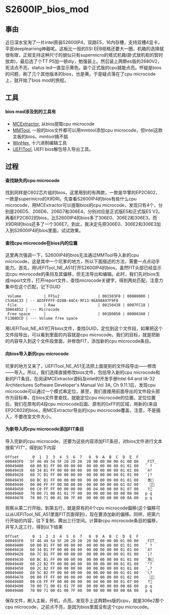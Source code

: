 # S2600IP_bios_mod
## 事由
近日深水宝淘了一片intel原装S2600IP4，双路E5，16内存槽，支持双槽4显卡，平民deeplearning神器呢。这板比一般的SSI EEB规格还要大一圈，机箱的选择就很有限，正规支持这种尺寸的貌似只有supermicro的塔式机箱(卧式放机柜的暂时放弃)，最后选了个TT P5加一顿diy，勉强装上。然后装上两颗es版的2680V2，死活点不亮，status led一直显示黄色。装个正式版的cpu就能点亮。怀疑是bios的问题，刷了几个其他版本的bios，也是黄。于是疑点落在了cpu microcode上，就开始了bios mod的旅程。


## 工具
#### bios mod涉及到的工具有
- [MCExtractor](https://github.com/platomav/MCExtractor), 从bios提取cpu microcode
- [MMTool](https://www.baidu.com/s?wd=mmtool), 一般的bios文件都可以用mmtool添加cpu microcode，但intel这款主板的bios，mmtool搞不掂
- [WinHex](https://www.baidu.com/s?wd=mmtool), 十六进制编辑工具
- [UEFITool](https://github.com/LongSoft/UEFITool), UEFI bios解包导入导出工具。

## 过程
#### 查找缺失的cpu microcode
找到同样是C602芯片组的bios，这里用到的有两款，一款是华擎的EP2C602，一款是supermicro的X9DRI。先查看S2600IP4的bios有些什么cpu microcode，用MCExtractor可以提取bios的cpu microcode，发现只有4个，分别是206D5、206D6、206D7和306E4，分别对应是正式版E5和正式版E5 V2。再看EP2C602的bios，比S2600IP4的bios多了306E0、306E2和306E3，而X9DRI的bios还多了一个306E7。到此，我决定先把306E0、306E2和306E3加入到S2600IP4的bios里面，试试效果。
#### 查找cpu microcode在bios内的位置
这里再次强调一下，S2600IP4的bios无法通过MMTool导入新的cpu microcode，这是其中一个坑爹的地方，所以下面描述的方法，需要一点点动手能力。首先，用UEFITool_NE_A51打开S2600IP4的bios，虽然FIT头部已经显示出cpu microcode的条目及其偏移，但无法导出和编辑。此时，我们先对bios生成report文件，打开report文件，查找microcode关键字，得到两处匹配，注意力集中在这个匹配，记下GUID
```
 Volume          | FFSv2                 | 001503F0 | 00080000 | C5364C33 | -- AD3FFFFF-D28B-44C4-9F13-9EA98A97F9F0
 File            | Raw                   | 00150438 | 0007FC18 | 30A64852 | --- Microcode
 Free space      |                       | 001D0050 | 000003A0 | F13B8DCD | --- Volume free space
```
用UEFITool_NE_A51打开bios文件，查找GUID，定位到这个文件段，如果把这个文件段导出，可以看到里面的内容就是cpu microcode。我们的目标，就是把新的内容导入到这个文件段里面，并修改FIT，添加新的cpu microcode条目。
#### 向bios导入新的cpu microcode
坑爹的地方又来了，UEFITool_NE_A51无法把上面提到的文件段导出——修改——导入。所以，我们选择直接修改bios文件，包括导入新的cpu microcode和新的FIT条目。在阅读MCExtractor源码及intel的开发手册Intel 64 and IA-32 Architectures Software Developer's Manual Vol 3A, Ch 9.11.1后，发现cpu microcode可以通过一个模式串定位，甚至，我们直接用前面导出的文件段头部作为目标串，在bios文件里查找，就能定位cpu microcode的位置。定位位置后，我们在原有的4段cpu microcode后面、原有的0xFF的区域，用新的(来自EP2C602的bios，用MCExtractor导出的)cpu mocrocode覆盖，注意，不是插入，不要改变文件大小。
#### 为新导入的cpu microcode添加FIT条目
导入完新的cpu microcode，还要为这些内容添加FIT条目，对bios文件进行文本搜索"_FIT_"，得到如下内容
```
Offset      0  1  2  3  4  5  6  7   8  9  A  B  C  D  E  F
000493F0   5F 46 49 54 5F 20 20 20  20 00 00 00 00 01 00 00   _FIT_           
00049400   60 00 B1 FF 00 00 00 00  00 00 00 00 00 01 01 00   ` ?            
00049410   60 34 B1 FF 00 00 00 00  00 00 00 00 00 01 01 00   `4?            
00049420   60 7C B1 FF 00 00 00 00  00 00 00 00 00 01 01 00   `|?            
00049430   60 BC B1 FF 00 00 00 00  00 00 00 00 00 01 01 00   `急            
00049440   00 00 FF FF 00 00 00 00  00 00 00 00 00 01 02 00                 
00049450   00 C0 FF FF 00 00 00 00  00 04 00 00 00 01 07 00    ?            
00049460   70 00 71 00 01 01 7F 00  00 00 00 00 00 00 08 00   p q             
00049470   70 00 71 00 01 00 7F 00  00 00 00 00 00 00 0A 00   p q             
```
观察从第二行开始，到第五行，就是原有的4个cpu microcode偏移(这个偏移可以从UEFITool_NE_A51里面FIT页面得到)，现在要添加新的偏移。同样，把第六行开始的内容，往下复制，腾出三行空间。计算新cpu microcode条目的偏移，并写入这三行，得到以下结果
```
Offset      0  1  2  3  4  5  6  7   8  9  A  B  C  D  E  F
000493F0   5F 46 49 54 5F 20 20 20  20 00 00 00 00 01 00 00   _FIT_           
00049400   60 00 B1 FF 00 00 00 00  00 00 00 00 00 01 01 00   ` ?            
00049410   60 34 B1 FF 00 00 00 00  00 00 00 00 00 01 01 00   `4?            
00049420   60 7C B1 FF 00 00 00 00  00 00 00 00 00 01 01 00   `|?            
00049430   60 BC B1 FF 00 00 00 00  00 00 00 00 00 01 01 00   `急            
00049440   60 22 B2 FF 00 00 00 00  00 00 00 00 00 01 01 00   `"?            
00049450   60 2C B2 FF 00 00 00 00  00 00 00 00 00 01 01 00   `,?            
00049460   60 5C B2 FF 00 00 00 00  00 00 00 00 00 01 01 00   `\?            
00049470   00 00 FF FF 00 00 00 00  00 00 00 00 00 01 02 00                 
00049480   00 C0 FF FF 00 00 00 00  00 04 00 00 00 01 07 00    ?            
00049490   70 00 71 00 01 01 7F 00  00 00 00 00 00 00 08 00   p q             
000494A0   70 00 71 00 01 00 7F 00  00 00 00 00 00 00 0A 00   p q             
```
保存文件，刷入主板，开机，点亮。发现手上这两颗es版的cpu，就是306e2那个cpu microcode，之前点不亮，是因为bios里面没有这个cpu microcode。
